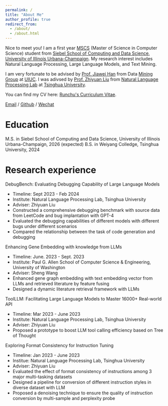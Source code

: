 ```yaml
---
permalink: /
title: "About Me"
author_profile: true
redirect_from: 
  - /about/
  - /about.html
---
```


Nice to meet you! I am a first year [MSCS](https://siebelschool.illinois.edu/academics/graduate/ms-program/) (Master of Science in Computer Science) student from [Siebel School of Computing and Data Science](https://siebelschool.illinois.edu/), [University of Illinois Urbana-Champaign](https://illinois.edu/). My research interest includes Natural Language Processing, Large Language Models, and Text Mining.

I am very fortunate to be advised by [Prof. Jiawei Han](https://hanj.cs.illinois.edu/) from Data [Mining Group](http://dm1.cs.uiuc.edu/) at [UIUC](https://illinois.edu/). I was adivsed by [Prof. Zhiyuan Liu](https://nlp.csai.tsinghua.edu.cn/~lzy/) from [Natural Language Processing Lab](https://nlp.csai.tsinghua.edu.cn/) at [Tsinghua University](https://www.tsinghua.edu.cn/).

You can find my CV here: [Runchu's Curriculum Vitae](../assets/Curriculum_Vitae.pdf).

[Email](mailto:runchutian@gmail.com) / [Github](https://github.com/Rachum-thu) / [Wechat](../image/wechat.jpg)

Education
======
M.S. in Siebel School of Computing and Data Science, University of Illinois Urbana-Champaign, 2026 (expected)
B.S. in Weiyang Colledge, Tsinghua University, 2024

Research experience
======
DebugBench: Evaluating Debugging Capability of Large Language Models
* Timeline: Sept 2023 - Feb 2024
* Institute: Natural Language Processing Lab, Tsinghua University
* Adviser: Zhiyuan Liu
* Constructed a comprehensive debugging benchmark with source data from LeetCode and bug implantation with GPT-4
* Evaluated the debugging capabilities of different models with different bugs under different scenarios
* Compared the relationship between the task of code generation and debugging

Enhancing Gene Embedding with knowledge from LLMs
* Timeline: June. 2023 - Sept. 2023
* Institute: Paul G. Allen School of Computer Science & Engineering, University of Washington
* Adviser: Sheng Wang
* Enhanced gene graph embedding with text embedding vector from LLMs and retrieved literature by feature fusing
* Designed a dynamic literature retrieval framework with LLMs

ToolLLM: Facilitating Large Language Models to Master 16000+ Real-world API
* Timeline: Mar 2023 - June 2023
* Institute: Natural Language Processing Lab, Tsinghua University
* Adviser: Zhiyuan Liu
* Proposed a prototype to boost LLM tool calling efficiency based on Tree of Thought
 
Exploring Format Consistency for Instruction Tuning
* Timeline: Jan 2023 - June 2023
* Institue: Natural Language Processing Lab, Tsinghua University
* Adviser: Zhiyuan Liu
* Evaluated the effect of format consistency of instructions among 3 major multi-tasking datasets
* Designed a pipeline for conversion of different instruction styles in diverse dataset with LLM
* Proposed a denoising technique to ensure the quality of instruction conversion by multi-sample and perplexity probe
